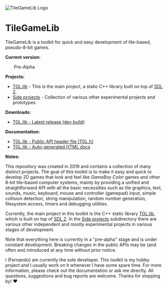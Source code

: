 ![TileGameLib Logo](https://github.com/FernandoAiresCastello/TileGameToolkit/blob/master/Images/github-banner-2.fw.png?raw=true)

# TileGameLib
TileGameLib is a toolkit for quick and easy development of tile-based, pseudo-8-bit games.

**Current version:** 

&nbsp;&nbsp;&nbsp;&nbsp;&nbsp;&nbsp;&nbsp;Pre-Alpha

**Projects:**

- [TGL.lib](https://github.com/FernandoAiresCastello/TileGameLib/tree/master/TGL.lib) - This is the main project, a static C++ library built on top of [SDL 2](https://www.libsdl.org/).
- [Side projects](https://github.com/FernandoAiresCastello/TileGameLib/tree/master/Side%20projects) - Collection of various other experimental projects and prototypes.

**Downloads:**

- [TGL.lib - Latest release (dev build)](https://github.com/FernandoAiresCastello/TileGameLib/tree/master/Releases/TGL.lib)

**Documentation:**

- [TGL.lib - Public API header file (TGL.h)](https://github.com/FernandoAiresCastello/TileGameLib/blob/master/Releases/TGL.lib/v0.1b/TGL.h)
- [TGL.lib - Auto-generated HTML docs](https://github.com/FernandoAiresCastello/TileGameLib/tree/master/TGL.lib/v0.1b/Docs)

**Notes:**

This repository was created in 2019 and contains a collection of many distinct projects. The goal of this toolkit is to make it easy and quick to develop 2D games that look and feel like *GameBoy Color* games and other 8-bit tile-based computer systems, mainly by providing a unified and straightforward API with all the basic necessities such as tile graphics, text, sounds, music, keyboard, mouse and controller (gamepad) input, simple collision detection, string manipulation, random number generation, filesystem access, timers and debugging utilities.

Currently, the main project in this toolkit is the C++ static library [TGL.lib](https://github.com/FernandoAiresCastello/TileGameLib/tree/master/TGL.lib), which is built on top of [SDL 2](https://www.libsdl.org/). In the [Side projects](https://github.com/FernandoAiresCastello/TileGameLib/tree/master/Side%20projects) subdirectory there are various other independent and mostly experimental projects in various stages of development.

Note that everything here is currently in a "pre-alpha" stage and is under constant development. Breaking changes in the public APIs may be (and often are) introduced at any time without prior notice.

I (Fernando) am currently the sole developer. This toolkit is my hobby project and I usually work on it whenever I have some spare time. For more information, please check out the documentation or ask me directly. All questions, suggestions and bug reports are welcome. Thanks for stopping by! ❤
